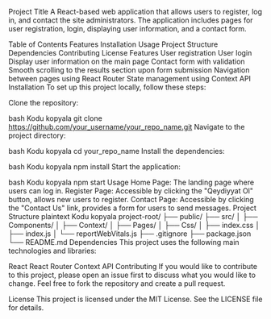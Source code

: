 
Project Title
A React-based web application that allows users to register, log in, and contact the site administrators. The application includes pages for user registration, login, displaying user information, and a contact form.

Table of Contents
Features
Installation
Usage
Project Structure
Dependencies
Contributing
License
Features
User registration
User login
Display user information on the main page
Contact form with validation
Smooth scrolling to the results section upon form submission
Navigation between pages using React Router
State management using Context API
Installation
To set up this project locally, follow these steps:

Clone the repository:

bash
Kodu kopyala
git clone https://github.com/your_username/your_repo_name.git
Navigate to the project directory:

bash
Kodu kopyala
cd your_repo_name
Install the dependencies:

bash
Kodu kopyala
npm install
Start the application:

bash
Kodu kopyala
npm start
Usage
Home Page: The landing page where users can log in.
Register Page: Accessible by clicking the "Qeydiyyat Ol" button, allows new users to register.
Contact Page: Accessible by clicking the "Contact Us" link, provides a form for users to send messages.
Project Structure
plaintext
Kodu kopyala
project-root/
├── public/
├── src/
│   ├── Components/
│   ├── Context/
│   ├── Pages/
│   ├── Css/
│   ├── index.css
│   ├── index.js
│   └── reportWebVitals.js
├── .gitignore
├── package.json
└── README.md
Dependencies
This project uses the following main technologies and libraries:

React
React Router
Context API
Contributing
If you would like to contribute to this project, please open an issue first to discuss what you would like to change. Feel free to fork the repository and create a pull request.

License
This project is licensed under the MIT License. See the LICENSE file for details.